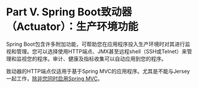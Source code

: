 # Part V. Spring Boot致动器（Actuator）：生产环境功能

Spring Boot包含许多附加功能，可帮助您在应用程序投入生产环境时对其进行监视和管理。您可以选择使用HTTP端点、JMX甚至远程shell（SSH或Telnet）来管理和监视您的程序。审计、健康及指标收集可以自动应用到您的程序。

致动器的HTTP端点仅适用于基于Spring MVC的应用程序。尤其是不能与Jersey一起工作，[除非您同时启用Spring MVC](../IX.‘How-to’_guides/82.4.Actuator_and_Jersey.md)。

